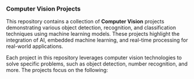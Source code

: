 ### Computer Vision Projects

This repository contains a collection of **Computer Vision** projects demonstrating various object detection, recognition, and classification techniques using machine learning models. These projects highlight the integration of AI, embedded machine learning, and real-time processing for real-world applications.


Each project in this repository leverages computer vision technologies to solve specific problems, such as object detection, number recognition, and more. The projects focus on the following:






